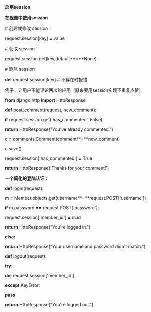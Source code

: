 **启用session**

**在视图中使用session**

\# 创建或修改 session：

request.session[key] **=** value

\# 获取 session：

request.session.get(key,default**=**None)

\# 删除 session

**del** request.session[key] \# 不存在时报错

例子：让用户不能评论两次的应用（原来要用session实现不重复点赞）

**from** django.http **import** HttpResponse

**def** post_comment(request, new_comment):

**if** request.session.get('has_commented', False):

**return** HttpResponse("You've already commented.")

c **=** comments.Comment(comment**=**new_comment)

c.save()

request.session['has_commented'] **=** True

**return** HttpResponse('Thanks for your comment!')

**一个简化的登陆认证：**

**def** login(request):

m **=** Member.objects.get(username**=**request.POST['username'])

**if** m.password **==** request.POST['password']:

request.session['member_id'] **=** m.id

**return** HttpResponse("You're logged in.")

**else**:

**return** HttpResponse("Your username and password didn't match.")

**def** logout(request):

**try**:

**del** request.session['member_id']

**except** KeyError:

**pass**

**return** HttpResponse("You're logged out.")
